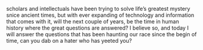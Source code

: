 scholars and intellectuals have been trying to solve life’s greatest mystery snice ancient times, 
but with ever expanding of technology and information that comes with it, will the next couple of 
years, be the time in human history where the great questions are answered? I believe so, and today
I will answer the questions that has been haunting our race since the begin of time, can you dab on a hater who has yeeted you?
